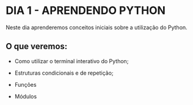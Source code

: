# DIA 1 - APRENDENDO PYTHON

Neste dia aprenderemos conceitos iniciais sobre a utilização do Python.

## O que veremos:

* Como utilizar o terminal interativo do Python;

* Estruturas condicionais e de repetição;

* Funções

* Módulos